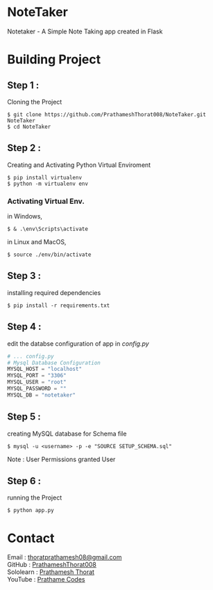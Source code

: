 # NoteTaker

Notetaker - A Simple Note Taking app created in Flask

# Building Project

## Step 1 :

Cloning the Project

```console
$ git clone https://github.com/PrathameshThorat008/NoteTaker.git NoteTaker
$ cd NoteTaker
```

## Step 2 :

Creating and Activating Python Virtual Enviroment

```console
$ pip install virtualenv
$ python -m virtualenv env
```

### Activating Virtual Env.

in Windows,

```console
$ & .\env\Scripts\activate
```

in Linux and MacOS,

```console
$ source ./env/bin/activate
```

## Step 3 :

installing required dependencies

```console
$ pip install -r requirements.txt
```

## Step 4 :

edit the databse configuration of app in _config.py_

```python
# ... config.py
# Mysql Database Configuration
MYSQL_HOST = "localhost"
MYSQL_PORT = "3306"
MYSQL_USER = "root"
MYSQL_PASSWORD = ""
MYSQL_DB = "notetaker"
```

## Step 5 :

creating MySQL database for Schema file

```console
$ mysql -u <username> -p -e "SOURCE SETUP_SCHEMA.sql"
```

Note : User Permissions granted User

## Step 6 :

running the Project

```console
$ python app.py
```

# Contact

Email : thoratprathamesh08@gmail.com <br />
GitHub : [PrathameshThorat008](https://github.com/PrathameshThorat008) <br />
Sololearn : [Prathamesh Thorat](https://www.sololearn.com/profile/23789199) <br />
YouTube : [Prathame Codes](https://www.youtube.com/channel/UCWurZVa5Gt1ME_kYXEqkrcw) <br />
